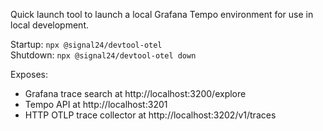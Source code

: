 Quick launch tool to launch a local Grafana Tempo environment for use in local development.

Startup: `npx @signal24/devtool-otel`\
Shutdown: `npx @signal24/devtool-otel down`

Exposes:
- Grafana trace search at http://localhost:3200/explore
- Tempo API at http://localhost:3201
- HTTP OTLP trace collector at http://localhost:3202/v1/traces
